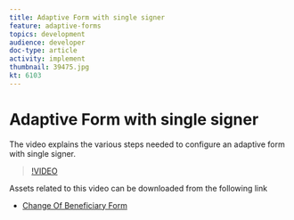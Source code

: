 ```yaml
---
title: Adaptive Form with single signer
feature: adaptive-forms
topics: development
audience: developer
doc-type: article
activity: implement
thumbnail: 39475.jpg
kt: 6103
---
```

# Adaptive Form with single signer


The video explains the various steps needed to configure an adaptive form with single signer.

>[!VIDEO](https://video.tv.adobe.com/v/39475/?quality=9&learn=on)

Assets related to this video can be downloaded from the following link

* [Change Of Beneficiary Form ](assets/change-of-beneficiary-form.zip)
